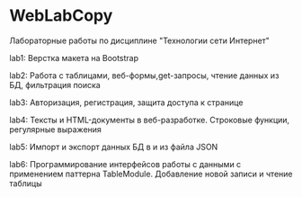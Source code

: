 # WebLabCopy
 
Лабораторные работы по дисциплине "Технологии сети Интернет"

lab1: Верстка макета на Bootstrap

lab2: Работа с таблицами, веб-формы,get-запросы, чтение данных из БД, фильтрация поиска

lab3: Авторизация, регистрация, защита доступа к странице

lab4: Тексты и HTML-документы в веб-разработке. Строковые функции, регулярные выражения

lab5: Импорт и экспорт данных БД в и из файла JSON

lab6: Программирование интерфейсов работы с данными с применением паттерна TableModule. Добавление новой записи и чтение таблицы

